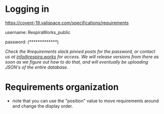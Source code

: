 # Logging in

https://covent-19.valispace.com/specifications/requirements

username: RespiraWorks_public

password: (*************)

*Check the #requirements slack pinned posts for the password, or contact us at info@respira.works for access. We will release versions from there as soon as we figure out how to do that, and will eventually be uploading JSON's of the entire database.*


# Requirements organization
- note that you can use the "position" value to move requirements around and change the display order.
